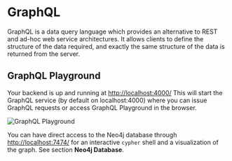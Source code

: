 # GraphQL

GraphQL is a data query language which provides an alternative to REST and ad-hoc web service architectures. It allows clients to define the structure of the data required, and exactly the same structure of the data is returned from the server.

## GraphQL Playground

Your backend is up and running at [http://localhost:4000/](http://localhost:4000/) This will start the GraphQL service \(by default on localhost:4000\) where you can issue GraphQL requests or access GraphQL Playground in the browser.

![GraphQL Playground](../.gitbook/assets/graphql-playground-1.png)

You can have direct access to the Neo4j database through [http://localhost:7474/](http://localhost:7474/) for an interactive `cypher` shell and a visualization of the graph. See section **Neo4j Database**.

